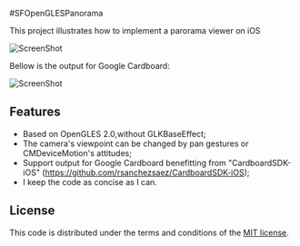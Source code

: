 #SFOpenGLESPanorama


This project illustrates how to implement a parorama viewer on iOS

![ScreenShot](https://raw.github.com/JagieChen/SFOpenGLESPanorama/master/s1.png)

Bellow is the output for Google Cardboard:

![ScreenShot](https://raw.github.com/JagieChen/SFOpenGLESPanorama/master/s2.png)

## Features

* Based on OpenGLES 2.0,without GLKBaseEffect;
* The camera's viewpoint can be changed by pan gestures or CMDeviceMotion's attitudes;
* Support output for Google Cardboard benefitting from "CardboardSDK-iOS" (https://github.com/rsanchezsaez/CardboardSDK-iOS);
* I keep the code as concise as I can.

## License

This code is distributed under the terms and conditions of the [MIT license](LICENSE).

    
    
    
